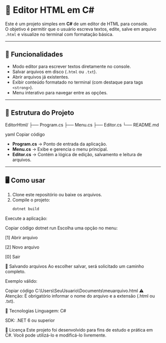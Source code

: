 # 📝 Editor HTML em C#

Este é um projeto simples em **C#** de um editor de HTML para console.  
O objetivo é permitir que o usuário escreva textos, edite, salve em arquivo `.html` e visualize no terminal com formatação básica.

---

## 🚀 Funcionalidades

- Modo editor para escrever textos diretamente no console.  
- Salvar arquivos em disco (`.html` ou `.txt`).  
- Abrir arquivos já existentes.  
- Exibir conteúdo formatado no terminal (com destaque para tags `<strong>`).  
- Menu interativo para navegar entre as opções.  

---

## 📂 Estrutura do Projeto

EditorHtml/
├── Program.cs
├── Menu.cs
├── Editor.cs
└── README.md

yaml
Copiar código

- **Program.cs** → Ponto de entrada da aplicação.  
- **Menu.cs** → Exibe e gerencia o menu principal.  
- **Editor.cs** → Contém a lógica de edição, salvamento e leitura de arquivos.  

---

## 🖥️ Como usar

1. Clone este repositório ou baixe os arquivos.
2. Compile o projeto:
   ```bash
   dotnet build
Execute a aplicação:

Copiar código
dotnet run
Escolha uma opção no menu:

[1] Abrir arquivo

[2] Novo arquivo

[0] Sair

💾 Salvando arquivos
Ao escolher salvar, será solicitado um caminho completo.

Exemplo válido:


Copiar código
C:\Users\SeuUsuario\Documents\meuarquivo.html
⚠️ Atenção: É obrigatório informar o nome do arquivo e a extensão (.html ou .txt).

🔧 Tecnologias
Linguagem: C#

SDK: .NET 6 ou superior

📜 Licença
Este projeto foi desenvolvido para fins de estudo e prática em C#.
Você pode utilizá-lo e modificá-lo livremente.


